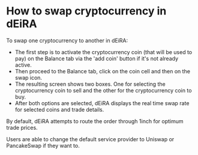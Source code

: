 # How to swap cryptocurrency in dEiRA

To swap one cryptocurrency to another in dEiRA:

- The first step is to activate the cryptocurrency coin (that will be used to pay) on the Balance tab via the 'add coin' button if it's not already active.
- Then proceed to the Balance tab, click on the coin cell and then on the swap icon.
- The resulting screen shows two boxes. One for selecting the cryptocurrency coin to sell and the other for the cryptocurrency coin to buy.
- After both options are selected, dEiRA displays the real time swap rate for selected coins and trade details.

By default, dEiRA attempts to route the order through 1inch for optimum trade prices.

Users are able to change the default service provider to Uniswap or PancakeSwap if they want to.
